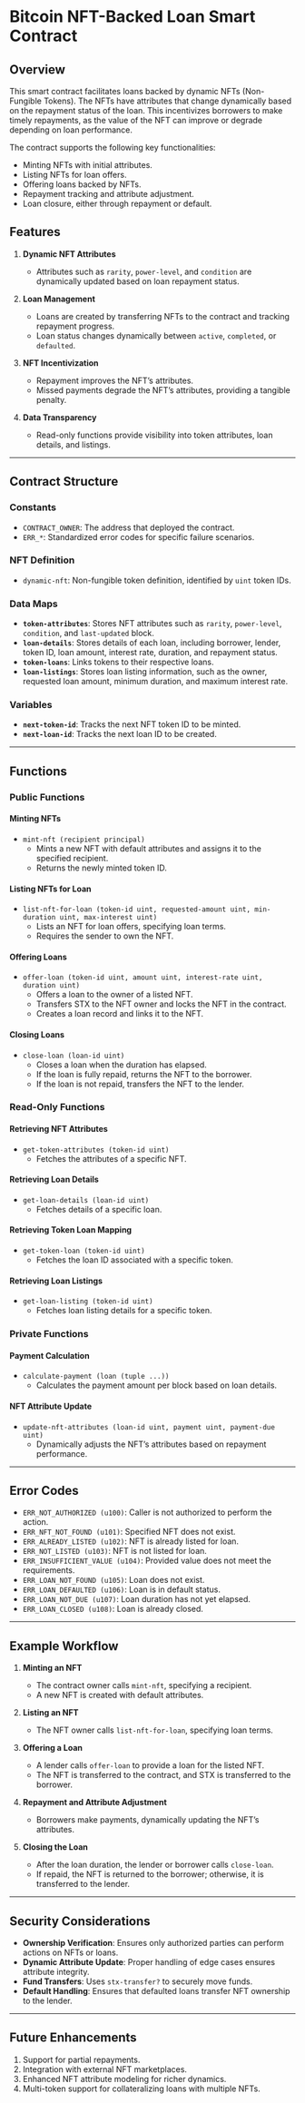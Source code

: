 # Bitcoin NFT-Backed Loan Smart Contract

## Overview
This smart contract facilitates loans backed by dynamic NFTs (Non-Fungible Tokens). The NFTs have attributes that change dynamically based on the repayment status of the loan. This incentivizes borrowers to make timely repayments, as the value of the NFT can improve or degrade depending on loan performance.

The contract supports the following key functionalities:
- Minting NFTs with initial attributes.
- Listing NFTs for loan offers.
- Offering loans backed by NFTs.
- Repayment tracking and attribute adjustment.
- Loan closure, either through repayment or default.

## Features
1. **Dynamic NFT Attributes**
   - Attributes such as `rarity`, `power-level`, and `condition` are dynamically updated based on loan repayment status.

2. **Loan Management**
   - Loans are created by transferring NFTs to the contract and tracking repayment progress.
   - Loan status changes dynamically between `active`, `completed`, or `defaulted`.

3. **NFT Incentivization**
   - Repayment improves the NFT’s attributes.
   - Missed payments degrade the NFT’s attributes, providing a tangible penalty.

4. **Data Transparency**
   - Read-only functions provide visibility into token attributes, loan details, and listings.

---

## Contract Structure

### Constants
- `CONTRACT_OWNER`: The address that deployed the contract.
- `ERR_*`: Standardized error codes for specific failure scenarios.

### NFT Definition
- `dynamic-nft`: Non-fungible token definition, identified by `uint` token IDs.

### Data Maps
- **`token-attributes`**: Stores NFT attributes such as `rarity`, `power-level`, `condition`, and `last-updated` block.
- **`loan-details`**: Stores details of each loan, including borrower, lender, token ID, loan amount, interest rate, duration, and repayment status.
- **`token-loans`**: Links tokens to their respective loans.
- **`loan-listings`**: Stores loan listing information, such as the owner, requested loan amount, minimum duration, and maximum interest rate.

### Variables
- **`next-token-id`**: Tracks the next NFT token ID to be minted.
- **`next-loan-id`**: Tracks the next loan ID to be created.

---

## Functions

### Public Functions

#### **Minting NFTs**
- `mint-nft (recipient principal)`
  - Mints a new NFT with default attributes and assigns it to the specified recipient.
  - Returns the newly minted token ID.

#### **Listing NFTs for Loan**
- `list-nft-for-loan (token-id uint, requested-amount uint, min-duration uint, max-interest uint)`
  - Lists an NFT for loan offers, specifying loan terms.
  - Requires the sender to own the NFT.

#### **Offering Loans**
- `offer-loan (token-id uint, amount uint, interest-rate uint, duration uint)`
  - Offers a loan to the owner of a listed NFT.
  - Transfers STX to the NFT owner and locks the NFT in the contract.
  - Creates a loan record and links it to the NFT.

#### **Closing Loans**
- `close-loan (loan-id uint)`
  - Closes a loan when the duration has elapsed.
  - If the loan is fully repaid, returns the NFT to the borrower.
  - If the loan is not repaid, transfers the NFT to the lender.

### Read-Only Functions

#### **Retrieving NFT Attributes**
- `get-token-attributes (token-id uint)`
  - Fetches the attributes of a specific NFT.

#### **Retrieving Loan Details**
- `get-loan-details (loan-id uint)`
  - Fetches details of a specific loan.

#### **Retrieving Token Loan Mapping**
- `get-token-loan (token-id uint)`
  - Fetches the loan ID associated with a specific token.

#### **Retrieving Loan Listings**
- `get-loan-listing (token-id uint)`
  - Fetches loan listing details for a specific token.

### Private Functions

#### **Payment Calculation**
- `calculate-payment (loan (tuple ...))`
  - Calculates the payment amount per block based on loan details.

#### **NFT Attribute Update**
- `update-nft-attributes (loan-id uint, payment uint, payment-due uint)`
  - Dynamically adjusts the NFT’s attributes based on repayment performance.

---

## Error Codes

- `ERR_NOT_AUTHORIZED (u100)`: Caller is not authorized to perform the action.
- `ERR_NFT_NOT_FOUND (u101)`: Specified NFT does not exist.
- `ERR_ALREADY_LISTED (u102)`: NFT is already listed for loan.
- `ERR_NOT_LISTED (u103)`: NFT is not listed for loan.
- `ERR_INSUFFICIENT_VALUE (u104)`: Provided value does not meet the requirements.
- `ERR_LOAN_NOT_FOUND (u105)`: Loan does not exist.
- `ERR_LOAN_DEFAULTED (u106)`: Loan is in default status.
- `ERR_LOAN_NOT_DUE (u107)`: Loan duration has not yet elapsed.
- `ERR_LOAN_CLOSED (u108)`: Loan is already closed.

---

## Example Workflow

1. **Minting an NFT**
   - The contract owner calls `mint-nft`, specifying a recipient.
   - A new NFT is created with default attributes.

2. **Listing an NFT**
   - The NFT owner calls `list-nft-for-loan`, specifying loan terms.

3. **Offering a Loan**
   - A lender calls `offer-loan` to provide a loan for the listed NFT.
   - The NFT is transferred to the contract, and STX is transferred to the borrower.

4. **Repayment and Attribute Adjustment**
   - Borrowers make payments, dynamically updating the NFT’s attributes.

5. **Closing the Loan**
   - After the loan duration, the lender or borrower calls `close-loan`.
   - If repaid, the NFT is returned to the borrower; otherwise, it is transferred to the lender.

---

## Security Considerations

- **Ownership Verification**: Ensures only authorized parties can perform actions on NFTs or loans.
- **Dynamic Attribute Update**: Proper handling of edge cases ensures attribute integrity.
- **Fund Transfers**: Uses `stx-transfer?` to securely move funds.
- **Default Handling**: Ensures that defaulted loans transfer NFT ownership to the lender.

---

## Future Enhancements

1. Support for partial repayments.
2. Integration with external NFT marketplaces.
3. Enhanced NFT attribute modeling for richer dynamics.
4. Multi-token support for collateralizing loans with multiple NFTs.


